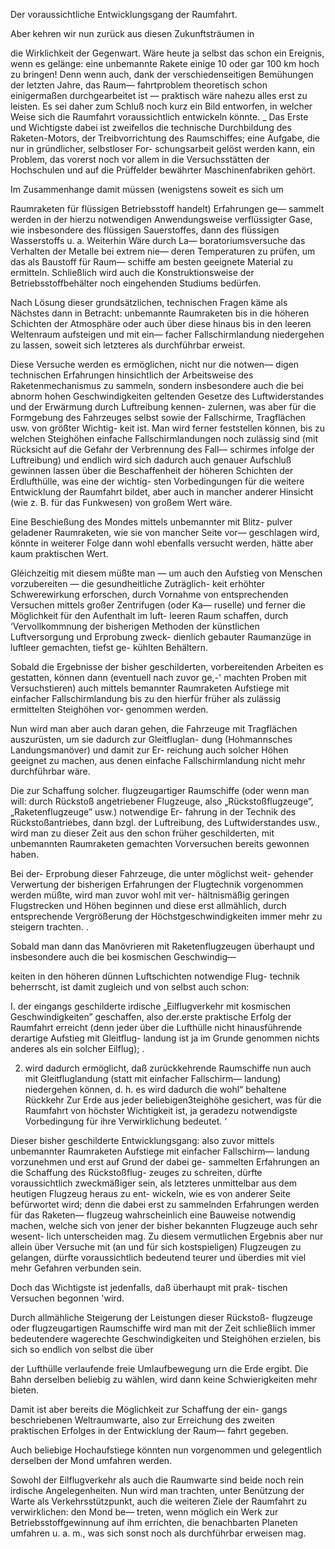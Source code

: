 Der voraussichtliche Entwicklungsgang der Raumfahrt.

Aber kehren wir nun zurück aus diesen Zukunftsträumen in

die Wirklichkeit der Gegenwart. Wäre heute ja selbst das schon
ein Ereignis, wenn es gelänge: eine unbemannte Rakete einige
10 oder gar 100 km hoch zu bringen! Denn wenn auch, dank
der verschiedenseitigen Bemühungen der letzten Jahre, das Raum—
fahrtproblem theoretisch schon einigermaßen durchgearbeitet ist
— praktisch wäre nahezu alles erst zu leisten. Es sei daher
zum Schluß noch kurz ein Bild entworfen, in welcher Weise
sich die Raumfahrt voraussichtlich entwickeln könnte.
_ Das Erste und Wichtigste dabei ist zweifellos die technische
Durchbildung des Raketen-Motors, der Treibvorrichtung des
Raumschiffes; eine Aufgabe, die nur in gründlicher, selbstloser For-
schungsarbeit gelöst werden kann, ein Problem, das vorerst noch
vor allem in die Versuchsstätten der Hochschulen und auf die
Prüffelder bewährter Maschinenfabriken gehört.

Im Zusammenhange damit müssen (wenigstens soweit es sich um

Raumraketen für flüssigen Betriebsstoff handelt) Erfahrungen ge—
sammelt werden in der hierzu notwendigen Anwendungsweise
verflüssigter Gase, wie insbesondere des flüssigen Sauerstoffes,
dann des flüssigen Wasserstoffs u. a. Weiterhin Wäre durch La—
boratoriumsversuche das Verhalten der Metalle bei extrem nie—
deren Temperaturen zu prüfen, um das als Baustoff für Raum—
schiffe am besten geeignete Material zu ermitteln. Schließlich
wird auch die Konstruktionsweise der Betriebsstoffbehälter noch
eingehenden Studiums bedürfen.

Nach Lösung dieser grundsätzlichen, technischen Fragen käme
als Nächstes dann in Betracht: unbemannte Raumraketen bis
in die höheren Schichten der Atmosphäre oder auch über diese
hinaus bis in den leeren Weltenraum aufsteigen und mit ein—
facher Fallschirmlandung niedergehen zu lassen, soweit sich
letzteres als durchführbar erweist.

Diese Versuche werden es ermöglichen, nicht nur die notwen—
digen technischen Erfahrungen hinsichtlich der Arbeitsweise
des Raketenmechanismus zu sammeln, sondern insbesondere auch
die bei abnorm hohen Geschwindigkeiten geltenden Gesetze des
Luftwiderstandes und der Erwärmung durch Luftreibung kennen-
zulernen, was aber für die Formgebung des Fahrzeuges selbst
sowie der Fallschirme, Tragflächen usw. von größter Wichtig-
keit ist. Man wird ferner feststellen können, bis zu welchen
Steighöhen einfache Fallschirmlandungen noch zulässig
sind (mit Rücksicht auf die Gefahr der Verbrennung des Fall—
schirmes infolge der Luftreibung) und endlich wird sich dadurch
auch genauer Aufschluß gewinnen lassen über die Beschaffenheit
der höheren Schichten der Erdlufthülle, was eine der wichtig-
sten Vorbedingungen für die weitere Entwicklung der Raumfahrt
bildet, aber auch in mancher anderer Hinsicht (wie z. B. für das
Funkwesen) von großem Wert wäre.

Eine Beschießung des Mondes mittels unbemannter mit Blitz-
pulver geladener Raumraketen, wie sie von mancher Seite vor—
geschlagen wird, könnte in weiterer Folge dann wohl ebenfalls
versucht werden, hätte aber kaum praktischen Wert.

Gléichzeitig mit diesem müßte man — um auch den Aufstieg
von Menschen vorzubereiten — die gesundheitliche Zuträglich-
keit erhöhter Schwerewirkung erforschen, durch Vornahme von
entsprechenden Versuchen mittels großer Zentrifugen (oder Ka—
ruselle) und ferner die Möglichkeit für den Aufenthalt im luft-
leeren Raum schaffen, durch ‘Vervollkommnung der bisherigen
Methoden der künstlichen Luftversorgung und Erprobung zweck-
dienlich gebauter Raumanzüge in luftleer gemachten, tiefst ge-
kühlten Behältern.

Sobald die Ergebnisse der bisher geschilderten, vorbereitenden
Arbeiten es gestatten, können dann (eventuell nach zuvor ge,-'
machten Proben mit Versuchstieren) auch mittels bemannter
Raumraketen Aufstiege mit einfacher Fallschirmlandung
bis zu den hierfür früher als zulässig ermittelten Steighöhen vor-
genommen werden.

Nun wird man aber auch daran gehen, die Fahrzeuge mit
Tragflächen auszurüsten, um sie dadurch zur Gleitfluglan-
dung (Hohmannsches Landungsmanöver) und damit zur Er-
reichung auch solcher Höhen geeignet zu machen, aus denen
einfache Fallschirmlandung nicht mehr durchführbar wäre.

Die zur Schaffung solcher. flugzeugartiger Raumschiffe (oder
wenn man will: durch Rückstoß angetriebener Flugzeuge, also
„Rückstoßflugzeuge”, „Raketenflugzeuge” usw.) notwendige Er-
fahrung in der Technik des Rückstoßantriebes, dann bzgl. der
Luftreibung, des Luftwiderstandes usw., wird man zu dieser Zeit
aus den schon früher geschilderten, mit unbemannten Raumraketen
gemachten Vorversuchen bereits gewonnen haben.

Bei der- Erprobung dieser Fahrzeuge, die unter möglichst weit-
gehender Verwertung der bisherigen Erfahrungen der Flugtechnik
vorgenommen werden müßte, wird man zuvor wohl mit ver-
hältnismäßig geringen Flugstrecken und Höhen beginnen und
diese erst allmählich, durch entsprechende Vergrößerung der
Höchstgeschwindigkeiten immer mehr zu steigern trachten. .

Sobald man dann das Manövrieren mit Raketenflugzeugen
überhaupt und insbesondere auch die bei kosmischen Geschwindig—

keiten in den höheren dünnen Luftschichten notwendige Flug-
technik beherrscht, ist damit zugleich und von selbst auch schon:

I. der eingangs geschilderte irdische „Eilflugverkehr mit
kosmischen Geschwindigkeiten” geschaffen, also der.erste
praktische Erfolg der Raumfahrt erreicht (denn jeder über die
Lufthülle nicht hinausführende derartige Aufstieg mit Gleitflug-
landung ist ja im Grunde genommen nichts anderes als ein
solcher Eilflug); .

2. wird dadurch ermöglicht, daß zurückkehrende Raumschiffe
nun auch mit Gleitfluglandung (statt mit einfacher Fallschirm—
landung) niedergehen können, d. h. es wird dadurch die wohl“
behaltene Rückkehr Zur Erde aus jeder beliebigen3teighöhe
gesichert, was für die Raumfahrt von höchster Wichtigkeit ist,
ja geradezu notwendigste Vorbedingung für ihre Verwirklichung
bedeutet. ‘

Dieser bisher geschilderte Entwicklungsgang: also zuvor mittels
unbemannter Raumraketen Aufstiege mit einfacher Fallschirm—
landung vorzunehmen und erst auf Grund der dabei ge-
sammelten Erfahrungen an die Schaffung des Rückstoßflug-
zeuges zu schreiten, dürfte voraussichtlich zweckmäßiger sein, als
letzteres unmittelbar aus dem heutigen Flugzeug heraus zu ent-
wickeln, wie es von anderer Seite befürwortet wird; denn die
dabei erst zu sammelnden Erfahrungen werden für das Raketen—
flugzeug wahrscheinlich eine Bauweise notwendig machen, welche
sich von jener der bisher bekannten Flugzeuge auch sehr wesent-
lich unterscheiden mag. Zu diesem vermutlichen Ergebnis aber
nur allein über Versuche mit (an und für sich kostspieligen)
Flugzeugen zu gelangen, dürfte voraussichtlich bedeutend teurer
und überdies mit viel mehr Gefahren verbunden sein.

Doch das Wichtigste ist jedenfalls, daß überhaupt mit prak-
tischen Versuchen begonnen 'wird.

Durch allmähliche Steigerung der Leistungen dieser Rückstoß-
flugzeuge oder flugzeugartigen Raumschiffe wird man mit der
Zeit schließlich immer bedeutendere wagerechte Geschwindigkeiten
und Steighöhen erzielen, bis sich so endlich von selbst die über

der Lufthülle verlaufende freie Umlaufbewegung urn die Erde
ergibt. Die Bahn derselben beliebig zu wählen, wird dann keine
Schwierigkeiten mehr bieten.

Damit ist aber bereits die Möglichkeit zur Schaffung der ein-
gangs beschriebenen Weltraumwarte, also zur Erreichung des
zweiten praktischen Erfolges in der Entwicklung der Raum—
fahrt gegeben.

Auch beliebige Hochaufstiege könnten nun vorgenommen
und gelegentlich derselben der Mond umfahren werden.

Sowohl der Eilflugverkehr als auch die Raumwarte sind beide
noch rein irdische Angelegenheiten. Nun wird man trachten,
unter Benützung der Warte als Verkehrsstützpunkt, auch die
weiteren Ziele der Raumfahrt zu verwirklichen: den Mond be—
treten, wenn möglich ein Werk zur Betriebsstoffgewinnung auf
ihm errichten, die benachbarten Planeten umfahren u. a. m., was
sich sonst noch als durchführbar erweisen mag.

